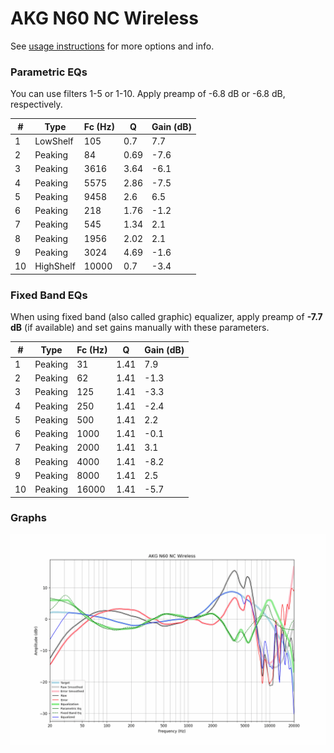 # AKG N60 NC Wireless
See [usage instructions](https://github.com/jaakkopasanen/AutoEq#usage) for more options and info.

### Parametric EQs
You can use filters 1-5 or 1-10. Apply preamp of -6.8 dB or -6.8 dB, respectively.

|   # | Type      |   Fc (Hz) |    Q |   Gain (dB) |
|-----|-----------|-----------|------|-------------|
|   1 | LowShelf  |       105 | 0.7  |         7.7 |
|   2 | Peaking   |        84 | 0.69 |        -7.6 |
|   3 | Peaking   |      3616 | 3.64 |        -6.1 |
|   4 | Peaking   |      5575 | 2.86 |        -7.5 |
|   5 | Peaking   |      9458 | 2.6  |         6.5 |
|   6 | Peaking   |       218 | 1.76 |        -1.2 |
|   7 | Peaking   |       545 | 1.34 |         2.1 |
|   8 | Peaking   |      1956 | 2.02 |         2.1 |
|   9 | Peaking   |      3024 | 4.69 |        -1.6 |
|  10 | HighShelf |     10000 | 0.7  |        -3.4 |

### Fixed Band EQs
When using fixed band (also called graphic) equalizer, apply preamp of **-7.7 dB** (if available) and set gains manually with these parameters.

|   # | Type    |   Fc (Hz) |    Q |   Gain (dB) |
|-----|---------|-----------|------|-------------|
|   1 | Peaking |        31 | 1.41 |         7.9 |
|   2 | Peaking |        62 | 1.41 |        -1.3 |
|   3 | Peaking |       125 | 1.41 |        -3.3 |
|   4 | Peaking |       250 | 1.41 |        -2.4 |
|   5 | Peaking |       500 | 1.41 |         2.2 |
|   6 | Peaking |      1000 | 1.41 |        -0.1 |
|   7 | Peaking |      2000 | 1.41 |         3.1 |
|   8 | Peaking |      4000 | 1.41 |        -8.2 |
|   9 | Peaking |      8000 | 1.41 |         2.5 |
|  10 | Peaking |     16000 | 1.41 |        -5.7 |

### Graphs
![](./AKG%20N60%20NC%20Wireless.png)
